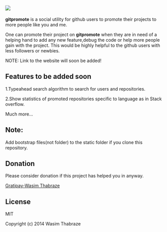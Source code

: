 

<a href="#"><img src="http://gitpromote.appspot.com/images/logo.jpg"></a>
====================================================================
<b>gitpromote</b> is a social utility for github users to promote their projects to more people like you and me.

One can promote their project on <b>gitpromote</b> when they are in need of a helping hand to add any new feature,debug the code or help more people gain with the project. This would be highly helpful to the github users with less followers or newbies.

NOTE: Link to the website will soon be added!

Features to be added soon
--------------------------
1.Typeahead search algorithm to search for users and repositories.

2.Show statistics of promoted repositories specific to language as in Stack overflow.

Much more...


Note:
-----
Add bootstrap files(not folder) to the static folder if you clone this repository.

Donation
------------

Please consider donation if this project has helped you in anyway.

<a href="https://gratipay.com/waseem18">Gratipay-Wasim Thabraze</a>


License
----------
MIT



Copyright (c) 2014 Wasim Thabraze
